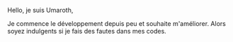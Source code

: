 Hello, je suis Umaroth,

Je commence le développement depuis peu et souhaite m'améliorer.
Alors soyez indulgents si je fais des fautes dans mes codes.
